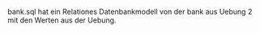 bank.sql hat ein Relationes Datenbankmodell von der bank aus Uebung 2 mit den Werten aus der Uebung.
